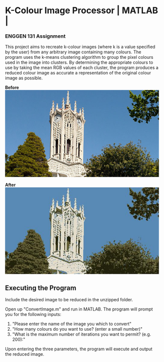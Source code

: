 # K-Colour Image Processor | MATLAB | 
### ENGGEN 131 Assignment

This project aims to recreate k-colour images (where k is a
value specified by the user) from any arbitrary image containing many colours. The program uses the k-means clustering algorithm to group the pixel colours used in the
image into clusters. By determining the appropriate colours to use by taking the mean RGB
values of each cluster, the program produces a reduced colour image as accurate a representation of the
original colour image as possible. 

**Before**
![alt text](input.jpg)

**After**
![alt text](output.jpg)

## Executing the Program
Include the desired image to be reduced in the unzipped folder.

Open up "ConvertImage.m" and run in MATLAB.
The program will prompt you for the following inputs: 
1. "Please enter the name of the image you which to convert"
2. "How many colours do you want to use? (enter a small number)"
3. "What is the maximum number of iterations you want to permit? (e.g. 200):"

Upon entering the three parameters, the program will execute and output the reduced image.

